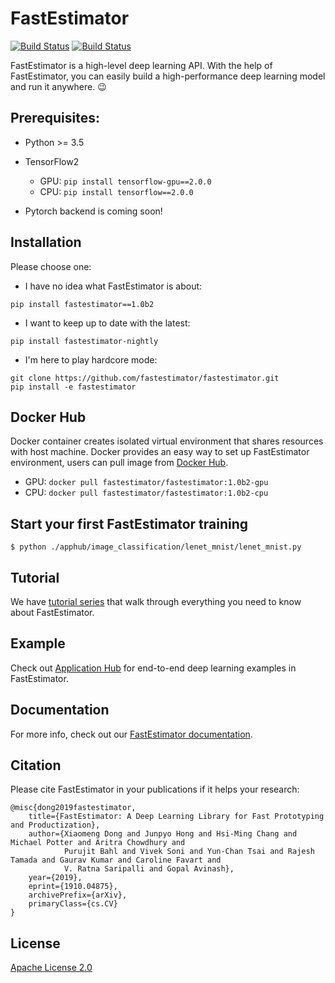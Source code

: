# FastEstimator

[![Build Status](http://54.187.56.209:8080/buildStatus/icon?subject=PR-build&job=fe_git%2Ffastestimator%2Fmaster)](http://54.187.56.209:8080/job/fe_git/job/fastestimator/job/master/)
[![Build Status](http://54.187.56.209:8080/buildStatus/icon?subject=nightly-build&job=nightly)](http://54.187.56.209:8080/job/nightly/)

FastEstimator is a high-level deep learning API. With the help of FastEstimator, you can easily build a high-performance deep learning model and run it anywhere. :wink:


## Prerequisites:
* Python >= 3.5
* TensorFlow2

    * GPU:  `pip install tensorflow-gpu==2.0.0`
    * CPU:  `pip install tensorflow==2.0.0`

* Pytorch backend is coming soon!

## Installation
Please choose one:
* I have no idea what FastEstimator is about:
```
pip install fastestimator==1.0b2
```
* I want to keep up to date with the latest:
```
pip install fastestimator-nightly
```
* I'm here to play hardcore mode:

```
git clone https://github.com/fastestimator/fastestimator.git
pip install -e fastestimator
```


## Docker Hub
Docker container creates isolated virtual environment that shares resources with host machine. Docker provides an easy way to set up FastEstimator environment, users can pull image from [Docker Hub](https://hub.docker.com/r/fastestimator/fastestimator/tags).

* GPU: `docker pull fastestimator/fastestimator:1.0b2-gpu`
* CPU: `docker pull fastestimator/fastestimator:1.0b2-cpu`

## Start your first FastEstimator training

```
$ python ./apphub/image_classification/lenet_mnist/lenet_mnist.py
```

## Tutorial

We have [tutorial series](https://github.com/fastestimator/fastestimator/tree/master/tutorial) that walk through everything you need to know about FastEstimator.

## Example

Check out [Application Hub](https://github.com/fastestimator/fastestimator/tree/master/apphub) for end-to-end deep learning examples in FastEstimator.

## Documentation
For more info, check out our [FastEstimator documentation](https://www.fastestimator.org).

## Citation
Please cite FastEstimator in your publications if it helps your research:
```
@misc{dong2019fastestimator,
    title={FastEstimator: A Deep Learning Library for Fast Prototyping and Productization},
    author={Xiaomeng Dong and Junpyo Hong and Hsi-Ming Chang and Michael Potter and Aritra Chowdhury and
            Purujit Bahl and Vivek Soni and Yun-Chan Tsai and Rajesh Tamada and Gaurav Kumar and Caroline Favart and
            V. Ratna Saripalli and Gopal Avinash},
    year={2019},
    eprint={1910.04875},
    archivePrefix={arXiv},
    primaryClass={cs.CV}
}
```

## License
[Apache License 2.0](https://github.com/fastestimator/fastestimator/blob/master/LICENSE)
